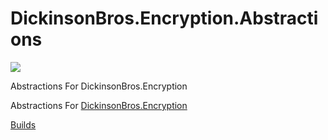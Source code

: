 # DickinsonBros.Encryption.Abstractions
<a href="https://www.nuget.org/packages/DickinsonBros.Encryption.Abstractions/">
    <img src="https://img.shields.io/nuget/v/DickinsonBros.Encryption.Abstractions">
</a>

Abstractions For DickinsonBros.Encryption 

Abstractions For <a href="https://github.com/msdickinson/DickinsonBros.Encryption">DickinsonBros.Encryption </a>

<a href="https://dev.azure.com/marksamdickinson/DickinsonBros/_build?definitionScope=%5CDickinsonBros.Encryption.Abstractions">Builds</a>
